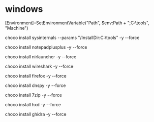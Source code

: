 # windows

[Environment]::SetEnvironmentVariable("Path", $env:Path + ";C:\tools", "Machine")

choco install sysinternals --params "/InstallDir:C:\tools" -y --force

choco install notepadplusplus -y --force

choco install nirlauncher -y --force

choco install wireshark -y --force

choco install firefox -y --force

choco install dnspy -y --force

choco install 7zip -y --force

choco install hxd -y --force

choco install ghidra -y --force
